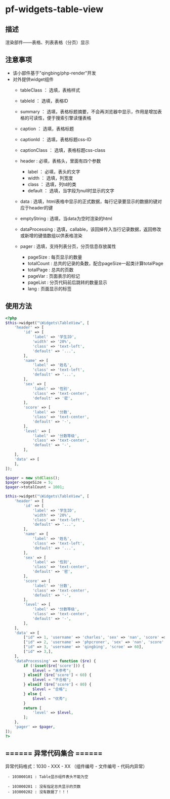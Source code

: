 # pf-widgets-table-view
## 描述
渲染部件——表格、列表表格（分页）显示

## 注意事项
- 该小部件基于"qingbing/php-render"开发
- 对外提供widget组件
    - tableClass ： 选填，表格样式
    - tableId ： 选填，表格ID
    
    - summary ： 选填，表格标题摘要，不会再浏览器中显示，作用是增加表格的可读性，便于搜索引擎读懂表格
    
    - caption ： 选填，表格标题
    - captionId ： 选填，表格标题css-ID
    - captionClass ： 选填，表格标题css-class
    
    - header : 必填，表格头，里面有四个参数
        - label ： 必填，表头的文字
        - width ： 选填，列宽度
        - class ： 选填，列td的类
        - default ： 选填，当字段为null时显示的文字
        
    - data : 选填，html表格中显示的正式数据，每行记录要显示的数据的键对应于header的键
    - emptyString : 选填，当data为空时渲染的html
    
    - dataProcessing : 选填，callable，该回掉传入当行记录数据，返回修改或新增的键值数组以供表格渲染
    
    - pager : 选填，支持列表分页，分页信息存放属性
        - pageSize : 每页显示的数量
        - totalCount : 总共的记录的条数，配合pageSize一起类计算totalPage
        - totalPage : 总共的页数
        - pageVar : 页面表示的标记
        - pageList : 分页代码前后跳转的数量显示
        - lang : 页面显示的标签
## 使用方法
```php
<?php
$this->widget("\Widgets\TableView", [
    'header' => [
        'id' => [
            'label' => '学生ID',
            'width' => '20%',
            'class' => 'text-left',
            'default' => '...',
        ],
        'name' => [
            'label' => '姓名',
            'class' => 'text-left',
            'default' => '...',
        ],
        'sex' => [
            'label' => '性别',
            'class' => 'text-center',
            'default' => '密',
        ],
        'score' => [
            'label' => '分数',
            'class' => 'text-center',
            'default' => '-',
        ],
        'level' => [
            'label' => '分数等级',
            'class' => 'text-center',
            'default' => '-',
        ],
    ],
    'data' => [
    ],
]);

$pager = new stdClass();
$pager->pageSize = 5;
$pager->totalCount = 1001;

$this->widget("\Widgets\TableView", [
    'header' => [
        'id' => [
            'label' => '学生ID',
            'width' => '20%',
            'class' => 'text-left',
            'default' => '...',
        ],
        'name' => [
            'label' => '姓名',
            'class' => 'text-left',
            'default' => '...',
        ],
        'sex' => [
            'label' => '性别',
            'class' => 'text-center',
            'default' => '密',
        ],
        'score' => [
            'label' => '分数',
            'class' => 'text-center',
            'default' => '-',
        ],
        'level' => [
            'label' => '分数等级',
            'class' => 'text-center',
            'default' => '-',
        ],
    ],
    'data' => [
        ["id" => 1, 'username' => 'charles', 'sex' => 'nan', 'score' => 60],
        ["id" => 2, 'username' => 'phpcroner', 'sex' => 'nan', 'score' => 60],
        ["id" => 3, 'username' => 'qingbing', 'scroe' => 60],
        ["id" => 3,],
    ],
    'dataProcessing' => function ($re) {
        if (!isset($re['score'])) {
            $level = "未参考";
        } elseif ($re['score'] < 60) {
            $level = "不合格";
        } elseif ($re['score'] < 80) {
            $level = "合格";
        } else {
            $level = "优秀";
        }
        return [
            'level' => $level,
        ];
    },
    'pager' => $pager,
]);
?>
```

## ====== 异常代码集合 ======

异常代码格式：1030 - XXX - XX （组件编号 - 文件编号 - 代码内异常）
```
 - 103000101 : Table显示组件表头不能为空
 
 - 103000201 : 没有指定总共显示的页数
 - 103000202 : 没有数据了！！！
```